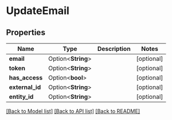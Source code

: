 # UpdateEmail

## Properties

Name | Type | Description | Notes
------------ | ------------- | ------------- | -------------
**email** | Option<**String**> |  | [optional]
**token** | Option<**String**> |  | [optional]
**has_access** | Option<**bool**> |  | [optional]
**external_id** | Option<**String**> |  | [optional]
**entity_id** | Option<**String**> |  | [optional]

[[Back to Model list]](../README.md#documentation-for-models) [[Back to API list]](../README.md#documentation-for-api-endpoints) [[Back to README]](../README.md)



